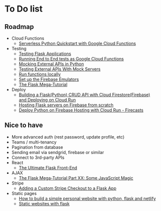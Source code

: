 # To Do list

## Roadmap
- Cloud Functions
    - [Serverless Python Quickstart with Google Cloud Functions](https://dev.to/googlecloud/serverless-python-quickstart-with-google-cloud-functions-19bb)
- Testing 
    - [Testing Flask Applications](https://flask.palletsprojects.com/en/1.1.x/testing/)
    - [Running End to End tests as Google Cloud Functions](https://hackernoon.com/running-end-to-end-tests-as-google-cloud-functions-f5e34ffc3984)
    - [Mocking External APIs in Python](https://realpython.com/testing-third-party-apis-with-mocks/)
    - [Testing External APIs With Mock Servers](https://realpython.com/testing-third-party-apis-with-mock-servers/)
    - [Run functions locally](https://firebase.google.com/docs/functions/local-emulator)
    - [Set up the Firebase Emulators](https://firebase.google.com/docs/rules/emulator-setup)
    - [The Flask Mega-Tutorial](https://blog.miguelgrinberg.com/post/the-flask-mega-tutorial-part-i-hello-world)
- Deploy
    - [Building a Flask(Python) CRUD API with Cloud Firestore(Firebase) and Deploying on Cloud Run](https://medium.com/google-cloud/building-a-flask-python-crud-api-with-cloud-firestore-firebase-and-deploying-on-cloud-run-29a10c502877)
    - [Hosting Flask servers on Firebase from scratch](https://medium.com/firebase-developers/hosting-flask-servers-on-firebase-from-scratch-c97cfb204579)
    - [Deploy Python on Firebase Hosting with Cloud Run - Firecasts](https://www.youtube.com/watch?v=t5EfITuFD9w)

## Nice to have
- More advanced auth (rest password, update profile, etc)
- Teams / multi-tenancy
- Pagination from database
- Sending email via sendgrid, firebase or similar
- Connect to 3rd-party APIs
- React 
    - [The Ultimate Flask Front-End](https://realpython.com/the-ultimate-flask-front-end/)
- AJAX
    - [The Flask Mega-Tutorial Part XX: Some JavaScript Magic](https://blog.miguelgrinberg.com/post/the-flask-mega-tutorial-part-xx-some-javascript-magic)
- Stripe
    - [Adding a Custom Stripe Checkout to a Flask App](https://testdriven.io/blog/adding-a-custom-stripe-checkout-to-a-flask-app/)
- Static pages 
    - [How to build a simple personal website with python, flask and netlify](https://medium.com/@francescaguiducci/how-to-build-a-simple-personal-website-with-python-flask-and-netlify-d800c97c283d)
    - [Static websites with flask](http://www.dougalmatthews.com/2017/Jan/13/static-websites-with-flask/)


